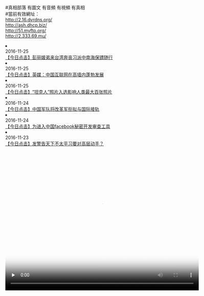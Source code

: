#真相部落 有圖文 有音頻 有視頻 有真相<br>
#當前有效網址：<br>
http://2.16.dvrdns.org/<br>
http://ash.dhcp.biz/<br>
http://51.myftp.org/<br>
http://2.333.69.mu/<br>

<li><div class="time">2016-11-25</div><a href="http://2.16.dvrdns.org/mp4/news107/2016/11/JRDJB_s1_e2696_v0_i2-JRDJ_2696_20161124_2-video.mp4" target="_blank"  title="【今日点击】彭丽媛弟来台湾奔丧习派中南海保镖随行">【今日点击】彭丽媛弟来台湾奔丧习派中南海保镖随行</a></li>
<li><div class="time">2016-11-25</div><a href="http://2.16.dvrdns.org/mp4/news107/2016/11/JRDJA_s1_e2696_v0_i1-JRDJ_2696_20161124_1-video.mp4" target="_blank"  title="【今日点击】英媒：中国互联网在高墙内蓬勃发展">【今日点击】英媒：中国互联网在高墙内蓬勃发展</a></li>
<li><div class="time">2016-11-25</div><a href="http://2.16.dvrdns.org/mp4/news107/2016/11/JRDJA_s1_e2697_v0_i1-JRDJ_2697_20161125_1-video.mp4" target="_blank"  title="【今日点击】“坦克人”照片入选影响人类最大百张照片">【今日点击】“坦克人”照片入选影响人类最大百张照片</a></li>
<li><div class="time">2016-11-24</div><a href="http://2.16.dvrdns.org/mp4/news107/2016/11/JRDJB_s1_e2695_v0_i2-JRDJ_2695_20161123_2-video.mp4" target="_blank"  title="【今日点击】中国军队将改革军衔拟与国际接轨">【今日点击】中国军队将改革军衔拟与国际接轨</a></li>
<li><div class="time">2016-11-24</div><a href="http://2.16.dvrdns.org/mp4/news107/2016/11/JRDJA_s1_e2695_v0_i1-JRDJ_2695_20161123_1-video.mp4" target="_blank"  title="【今日点击】为进入中国facebook秘密开发审查工具">【今日点击】为进入中国facebook秘密开发审查工具</a></li><li><div class="time">2016-11-23</div><a href="http://2.16.dvrdns.org/mp4/news107/2016/11/JRDJA_s1_e2694_v0_i1-JRDJ_2694_20161122_1-video.mp4" target="_blank"  title="【今日点击】发警告天下不太平习要对高层动手？">【今日点击】发警告天下不太平习要对高层动手？</a></li>

<video id=movieTopMiddle preload=none  autoplay controls  poster=http://2.16.dvrdns.org/pic/2016/11/p7829911a215010452.jpg width=120% height=450>
<source src=http://2.16.dvrdns.org/mp4/zx/2016/11/ftArtMaster.mp4 type=video/mp4 /> 
<embed src=http://2.16.dvrdns.org/cms2012/xtr/player/player.swf width=120% height=450 type=application/x-shockwave-flash pluginspage=www.macromedia.com/go/getflashplayer allowfullscreen=true flashvars=file=../../mp4/zx/2016/11/ftArtMaster.mp4&image=http://2.16.dvrdns.org/pic/2016/11/p7829911a215010452.jpg&autostart=flase&wmode=opaque&controlbar=bottom&screencolor=184883> </embed>
					</video>
